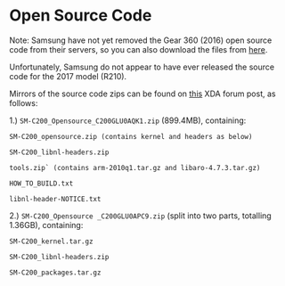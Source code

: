 # Open Source Code

Note: Samsung have not yet removed the Gear 360 (2016) open source code from their servers, so you can also download the files from [here](https://opensource.samsung.com/uploadSearch?searchValue=c200).

Unfortunately, Samsung do not appear to have ever released the source code for the 2017 model (R210).

Mirrors of the source code zips can be found on [this](https://forum.xda-developers.com/t/mod-port-samsung-gear-360-manager-for-all-devices-updated-10-jan-20-v1-4-00-4.3400383/post-84320639) XDA forum post, as follows:

1.) `SM-C200_Opensource_C200GLU0AQK1.zip` (899.4MB), containing:
	
	SM-C200_opensource.zip (contains kernel and headers as below)
	
	SM-C200_libnl-headers.zip 
	
	tools.zip` (contains arm-2010q1.tar.gz and libaro-4.7.3.tar.gz)
	
	HOW_TO_BUILD.txt
	
	libnl-header-NOTICE.txt
	
2.) `SM-C200_Opensource _C200GLU0APC9.zip` (split into two parts, totalling 1.36GB), containing: 
	
	SM-C200_kernel.tar.gz
	
	SM-C200_libnl-headers.zip
	
	SM-C200_packages.tar.gz